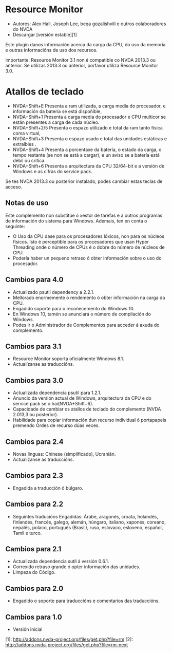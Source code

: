 # Resource Monitor #

* Autores: Alex Hall, Joseph Lee, beqa gozalishvili e outros colaboradores
  do NVDA
* Descargar [versión estable][1]

Este plugin danos información acerca da carga da CPU, do uso da memoria e
outras informacións de uso dos recursos.

Importante: Resource Monitor 3.1 non é compatible co NVDA 2013.3 ou
anterior. Se utilizas 2013.3 ou anterior, porfavor utiliza Resource Monitor
3.0.

# Atallos de teclado #

* NVDA+Shift+E Presenta a ram utilizada, a carga media do procesador, e
  información da batería se está dispoñible,
* NVDA+Shift+1 Presenta a carga media do procesador e CPU multicor se están
  presentes a carga de cada núcleo.
* NVDA+Shift+2/5 Presenta o espazo utilizado e total da ram tanto física
  coma virtual,
* NVDA+Shift+3 Presenta o espazo usado e total das unidades estáticas e
  extraíbles .
* NVDA+Shift+4 Presenta a porcentaxe da batería, o estado da carga, o tempo
  restante (se non se está a cargar), e un aviso se a batería está débil ou
  crítica.
* NVDA+Shift+6 Presenta a arquitectura da CPU 32/64-bit e a versión de
  Windows e as cifras do service pack.

Se tes NVDA 2013.3 ou posterior instalado, podes cambiar estas teclas de
acceso.

## Notas de uso ##

Este complemento non substitúe ó xestor de tarefas e a outros programas de
información do sistema para Windows. Ademais, ten en conta o seguinte:

* O Uso da CPU dase para os procesadores lóxicos, non para os núcleos
  físicos. Isto é perceptible para os procesadores que usan Hyper Threading
  onde o número de CPUs é o dobre do número de núcleos de CPU.
* Podería haber un pequeno retraso ó obter información sobre o uso do
  procesador.

## Cambios para 4.0 ##

* Actualizado psutil dependency a 2.2.1.
* Mellorado enormemente o rendemento ó obter información na carga da CPU.
* Engadido soporte para o recoñecemento do Windows 10.
* En Windows 10, tamén se anunciará o número de compilación do Windows.
* Podes ir o Administrador de Complementos para acceder á axuda do
  complemento.

## Cambios para 3.1 ##

* Resource Monitor soporta oficialmente Windows 8.1.
* Actualízanse as traduccións.

## Cambios para 3.0 ##

* Actualizada dependencia psutil para 1.2.1.
* Anuncio da versión actual de Windows, arquitectura da CPU e do service
  pack se o hai(NVDA+Shift+6).
* Capacidade de cambiar os atallos de teclado do complemento (NVDA 2.013,3
  ou posterior).
* Habilidade para copiar información dun recurso individual ó portapapeis
  premendo Ordes de recurso dúas veces.

## Cambios para 2.4 ##

* Novas linguas: Chinese (simplificado), Ucranián.
* Actualízanse as traduccións.

## Cambios para 2.3 ##

* Engadida a traducción ó búlgaro.

## Cambios para 2.2 ##

* Seguintes traducións Engadidas: Árabe, aragonés, croata, holandés,
  finlandés, francés, galego, alemán, húngaro, italiano, xaponés, coreano,
  nepalés, polaco, portugués (Brasil), ruso, eslovaco, esloveno, español,
  Tamil e turco.

## Cambios para 2.1 ##

* Actualizada dependencia sutil á versión 0.6.1.
* Correxido retraso grande ó opter información das unidades.
* Limpeza do Código.

## Cambios para 2.0 ##

* Engadido o soporte para traduccións e comentarios das traduccións.

## Cambios para 1.0 ##

* Versión inicial

[1]: http://addons.nvda-project.org/files/get.php?file=rm [2]:
http://addons.nvda-project.org/files/get.php?file=rm-next
